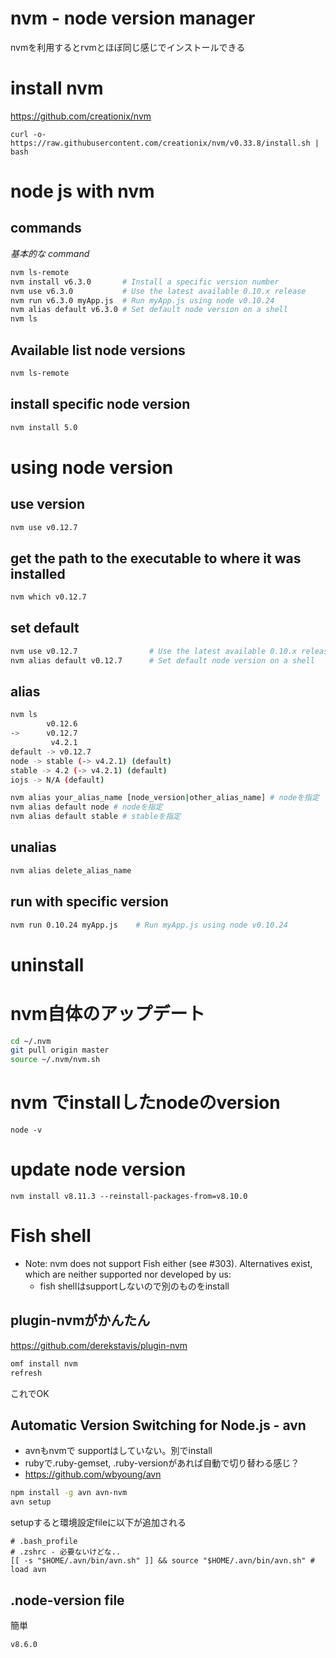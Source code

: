 nvm - node version manager
==========================

nvmを利用するとrvmとほぼ同じ感じでインストールできる


# install nvm

<https://github.com/creationix/nvm>

```
curl -o- https://raw.githubusercontent.com/creationix/nvm/v0.33.8/install.sh | bash
```


# node js with nvm

## commands

*基本的な command*

```sh
nvm ls-remote
nvm install v6.3.0       # Install a specific version number
nvm use v6.3.0           # Use the latest available 0.10.x release
nvm run v6.3.0 myApp.js  # Run myApp.js using node v0.10.24
nvm alias default v6.3.0 # Set default node version on a shell
nvm ls
```

## Available list node versions

```sh
nvm ls-remote
```

## install specific node version

```sh
nvm install 5.0
```

# using node version

## use version

```sh
nvm use v0.12.7
```

## get the path to the executable to where it was installed

```sh
nvm which v0.12.7
```

## set default

```sh
nvm use v0.12.7                # Use the latest available 0.10.x release
nvm alias default v0.12.7      # Set default node version on a shell
```

## alias


```sh
nvm ls
        v0.12.6
->      v0.12.7
         v4.2.1
default -> v0.12.7
node -> stable (-> v4.2.1) (default)
stable -> 4.2 (-> v4.2.1) (default)
iojs -> N/A (default)
```

```sh
nvm alias your_alias_name [node_version|other_alias_name] # nodeを指定
nvm alias default node # nodeを指定
nvm alias default stable # stableを指定
```

## unalias

```sh
nvm alias delete_alias_name
```

## run with specific version

```sh
nvm run 0.10.24 myApp.js    # Run myApp.js using node v0.10.24
```


# uninstall



# nvm自体のアップデート


```sh
cd ~/.nvm
git pull origin master
source ~/.nvm/nvm.sh
```

# nvm でinstallしたnodeのversion

`node -v`

# update node version

```
nvm install v8.11.3 --reinstall-packages-from=v8.10.0
```


# Fish shell

+ Note: nvm does not support Fish either (see #303). Alternatives exist, which are neither supported nor developed by us:
  + fish shellはsupportしないので別のものをinstall

## plugin-nvmがかんたん

<https://github.com/derekstavis/plugin-nvm>

```sh
omf install nvm
refresh
```
これでOK

## Automatic Version Switching for Node.js - avn

+ avnもnvmで supportはしていない。別でinstall
+ rubyで.ruby-gemset, .ruby-versionがあれば自動で切り替わる感じ？
+ <https://github.com/wbyoung/avn>

```sh
npm install -g avn avn-nvm
avn setup
```

setupすると環境設定fileに以下が追加される

```
# .bash_profile
# .zshrc - 必要ないけどな..
[[ -s "$HOME/.avn/bin/avn.sh" ]] && source "$HOME/.avn/bin/avn.sh" # load avn
```

## .node-version file

簡単

```
v8.6.0
```